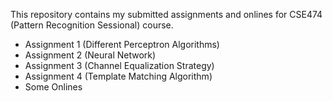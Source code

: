 
This repository contains my submitted assignments and onlines for CSE474 (Pattern Recognition Sessional) course.
- Assignment 1 (Different Perceptron Algorithms)
- Assignment 2 (Neural Network)
- Assignment 3 (Channel Equalization Strategy)
- Assignment 4 (Template Matching Algorithm)
- Some Onlines